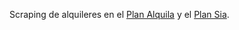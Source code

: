 Scraping de alquileres en el [Plan Alquila](https://gestiona.comunidad.madrid/gpal_inter/secure/include/viviendapublicada/busqViviendasPublicadasContenedor.jsf)
y el [Plan Sia](https://www3.emvs.es/SMAWeb/).
